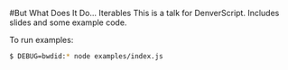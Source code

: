 #But What Does It Do... Iterables
This is a talk for DenverScript. Includes slides and some example code.

To run examples:

```bash
$ DEBUG=bwdid:* node examples/index.js
```
